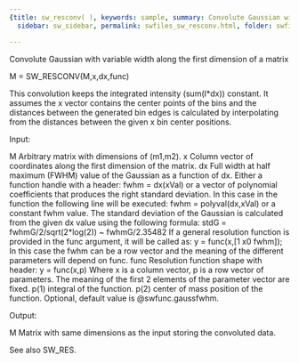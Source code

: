 ```yaml
---
{title: sw_resconv( ), keywords: sample, summary: Convolute Gaussian with variable width along the first dimension of a matrix,
  sidebar: sw_sidebar, permalink: swfiles_sw_resconv.html, folder: swfiles, mathjax: 'true'}

---
```

  Convolute Gaussian with variable width along the first dimension of a matrix
 
  M = SW_RESCONV(M,x,dx,func)
 
  This convolution keeps the integrated intensity (sum(I*dx)) constant. It
  assumes the x vector contains the center points of the bins and the
  distances between the generated bin edges is calculated by interpolating
  from the distances between the given x bin center positions.
 
  Input:
 
  M     Arbitrary matrix with dimensions of (m1,m2).
  x     Column vector of coordinates along the first dimension of the
        matrix.
  dx    Full width at half maximum (FWHM) value of the Gaussian as a
        function of dx. Either a function handle with a header:
            fwhm = dx(xVal)
        or a vector of polynomial coefficients that produces the right
        standard deviation. In this case in the function the following line
        will be executed:
            fwhm = polyval(dx,xVal)
        or a constant fwhm value.
        The standard deviation of the Gaussian is calculated from the given
        dx value using the following formula:
            stdG = fwhmG/2/sqrt(2*log(2)) ~ fwhmG/2.35482
        If a general resolution function is provided in the func argument,
        it will be called as:
            y = func(x,[1 x0 fwhm]);
        In this case the fwhm can be a row vector and the meaning of the
        different parameters will depend on func.
  func  Resolution function shape with header:
            y = func(x,p)
        Where x is a column vector, p is a row vector of parameters. The
        meaning of the first 2 elements of the parameter vector are fixed.
            p(1)    integral of the function.
            p(2)    center of mass position of the function.
        Optional, default value is @swfunc.gaussfwhm.
 
  Output:
 
  M     Matrix with same dimensions as the input storing the convoluted
        data.
 
  See also SW_RES.
 
